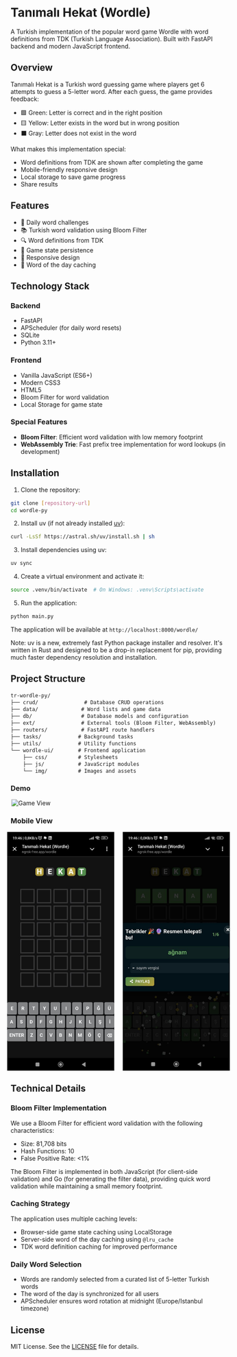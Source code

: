 # Tanımalı Hekat (Wordle)

A Turkish implementation of the popular word game Wordle with word definitions from TDK (Turkish Language Association). Built with FastAPI backend and modern JavaScript frontend.

## Overview

Tanımalı Hekat is a Turkish word guessing game where players get 6 attempts to guess a 5-letter word. After each guess, the game provides feedback:

- 🟩 Green: Letter is correct and in the right position
- 🟨 Yellow: Letter exists in the word but in wrong position
- ⬛ Gray: Letter does not exist in the word

What makes this implementation special:
- Word definitions from TDK are shown after completing the game
- Mobile-friendly responsive design
- Local storage to save game progress
- Share results

## Features

- 🎲 Daily word challenges
- 📚 Turkish word validation using Bloom Filter
- 🔍 Word definitions from TDK
- 💾 Game state persistence
- 📱 Responsive design
- 🔄 Word of the day caching

## Technology Stack

### Backend
- FastAPI
- APScheduler (for daily word resets)
- SQLite
- Python 3.11+

### Frontend
- Vanilla JavaScript (ES6+)
- Modern CSS3
- HTML5
- Bloom Filter for word validation
- Local Storage for game state

### Special Features
- **Bloom Filter**: Efficient word validation with low memory footprint
- **WebAssembly Trie**: Fast prefix tree implementation for word lookups (in development)

## Installation

1. Clone the repository:
```bash
git clone [repository-url]
cd wordle-py
```

2. Install uv (if not already installed [uv](https://docs.astral.sh/uv/)):
```bash
curl -LsSf https://astral.sh/uv/install.sh | sh
```

3. Install dependencies using uv:
```bash
uv sync
```

4. Create a virtual environment and activate it:
```bash
source .venv/bin/activate  # On Windows: .venv\Scripts\activate
```

5. Run the application:
```bash
python main.py
```

The application will be available at `http://localhost:8000/wordle/`

Note: uv is a new, extremely fast Python package installer and resolver. It's written in Rust and designed to be a drop-in replacement for pip, providing much faster dependency resolution and installation.

## Project Structure

```
tr-wordle-py/
├── crud/               # Database CRUD operations 
├── data/              # Word lists and game data
├── db/                # Database models and configuration
├── ext/               # External tools (Bloom Filter, WebAssembly)
├── routers/           # FastAPI route handlers
├── tasks/            # Background tasks
├── utils/            # Utility functions
└── wordle-ui/        # Frontend application
    ├── css/          # Stylesheets
    ├── js/           # JavaScript modules
    └── img/          # Images and assets
```


### Demo
<div style="display: flex; justify-content: center;">
    <img src="images/tr-wordle-py.mp4" alt="Game View" width="500"/>
</div>

### Mobile View
<div style="display: flex; justify-content: center; gap: 20px;">
    <img src="images/mobile-view.png" alt="Mobile View" width="250"/>
    <img src="images/mobile-view2.png" alt="Mobile View" width="250"/>
</div>

## Technical Details

### Bloom Filter Implementation

We use a Bloom Filter for efficient word validation with the following characteristics:
- Size: 81,708 bits
- Hash Functions: 10
- False Positive Rate: <1%

The Bloom Filter is implemented in both JavaScript (for client-side validation) and Go (for generating the filter data), providing quick word validation while maintaining a small memory footprint.

### Caching Strategy

The application uses multiple caching levels:
- Browser-side game state caching using LocalStorage
- Server-side word of the day caching using `@lru_cache`
- TDK word definition caching for improved performance

### Daily Word Selection
- Words are randomly selected from a curated list of 5-letter Turkish words
- The word of the day is synchronized for all users
- APScheduler ensures word rotation at midnight (Europe/Istanbul timezone)


## License

MIT License. See the [LICENSE](LICENSE) file for details.

